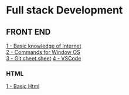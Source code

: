 # Full stack Development

## FRONT END 
[1 - Basic knowledge of Internet](https://github.com/nazeerahmedofficial/Full_Stack_Development/blob/main/1.Internet/Internet.md) <br />
[2 - Commands for Window OS](https://github.com/nazeerahmedofficial/Full_Stack_Development/blob/main/WindowCommands/Commands.md) <br/>
[3 - Git cheet sheet](https://github.com/nazeerahmedofficial/Full_Stack_Development/blob/main/GithubCommands/Commands.md)
[4 - VSCode ](https://github.com/nazeerahmedofficial/Full_Stack_Development/blob/main/VSCode/VScode.md)
### HTML
[1 - Basic Html](https://nazeerahmedofficial.github.io/Full_Stack_Development/Html/Basic.html)